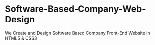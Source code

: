 # Software-Based-Company-Web-Design
We Create and Design Software Based Company Front-End Website in HTML5 &amp; CSS3
